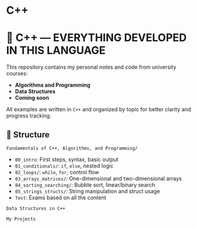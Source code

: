 # C++

# 📘 C++ — EVERYTHING DEVELOPED IN THIS LANGUAGE

This repository contains my personal notes and code from university courses:
- **Algorithms and Programming**
- **Data Structures**
- **Coming soon**

All examples are written in `C++` and organized by topic for better clarity and progress tracking.

## 📂 Structure

`Fundamentals of C++, Algorithms, and Programming/`
   - `00_intro`: First steps, syntax, basic output
   - `01_conditionals/`: `if`, `else`, nested logic
   - `02_loops/`: `while`, `for`, control flow
   - `03_arrays_matrices/`: One-dimensional and two-dimensional arrays
   - `04_sorting_searching/`: Bubble sort, linear/binary search
   - `05_strings_structs/`: String manipulation and struct usage
   - `Test`: Exams based on all the content

`Data Structures in C++`

`My Projects`
